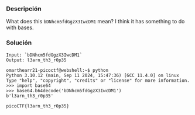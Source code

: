 ### Descripción

What does this `bDNhcm5fdGgzX3IwcDM1` mean? I think it has something to do with bases.

### Solución 

```
Input: `bDNhcm5fdGgzX3IwcDM1`
Output: l3arn_th3_r0p35
```

```
omarthearr21-picoctf@webshell:~$ python
Python 3.10.12 (main, Sep 11 2024, 15:47:36) [GCC 11.4.0] on linux
Type "help", "copyright", "credits" or "license" for more information.
>>> import base64
>>> base64.b64decode('bDNhcm5fdGgzX3IwcDM1')
b'l3arn_th3_r0p35'
```

`picoCTF{l3arn_th3_r0p35}`